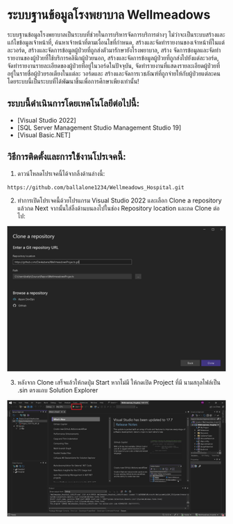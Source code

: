 # ระบบฐานข้อมูลโรงพยาบาล Wellmeadows
 ระบบฐานข้อมูลโรงพยาบาลเป็นระบบที่ช่วยในการบริหารจัดการบริการต่างๆ ไม่ว่าจะเป็นระบบสร้างและแก้ไขข้อมูลเจ้าหน้าที่, ค้นหาเจ้าหน้าที่ตามเงื่อนไขที่กำหนด, สร้างและจัดทำรายงานของเจ้าหน้าที่ในแต่ละวอร์ด, สร้างและจัดการข้อมูลผู้ป่วยที่ถูกส่งตัวมารักษายังโรงพยาบาล, สร้าง จัดการข้อมูลและจัดทำรายงานของผู้ป่วยที่ใช้บริการคลินิกผู้ป่วยนอก, สร้างและจัดการข้อมูลผู้ป่วยที่ถูกส่งไปยังแต่ละวอร์ด, จัดทำรายงานรายละเอียดของผู้ป่วยที่อยู่ในวอร์ดในปัจจุบัน, จัดทำรายงานที่แสดงรายละเอียดผู้ป่วยที่อยู่ในรายชื่อผู้ป่วยรอเตียงในแต่ละ
 วอร์ดและ สร้างและจัดการเวชภัณฑ์ที่ถูกจ่ายให้กับผู้ป่วยแต่ละคน โดยระบบนี้เป็นระบบที่ได้พัฒนาขึ้นเพื่อการศึกษาเพียงเท่านั้น!

## ระบบนี้ดำเนินการโดยเทคโนโลยีต่อไปนี้:
- [Visual Studio 2022]
- [SQL Server Management Studio Management Studio 19]
- [Visual Basic.NET]

## วิธีการติดตั้งและการใช้งานโปรเจคนี้:
1. ดาวน์โหลดโปรเจคนี้ได้จากลิ้งด้านล่างนี้:
```sh
https://github.com/ballalone1234/Wellmeadows_Hospital.git
```
2. ทำการเปิดโปรเจคนี้ด้วยโปรแกรม Visual Studio 2022 และเลือก Clone a repository แล้วกด Next จากนั้นใส่ลิ้งด้านบนลงไปในช่อง Repository location และกด Clone ต่อไป:

![image](./Pic/1.png)

3. หลังจาก Clone เสร็จแล้วให้กดปุ่ม Start หากไม่มี ให้กดเปิด Project ที่มี นามสกุลไฟล์เป็น .sin ตรงแถบ Solution Explorer

![image](./Pic/2.png)

 
